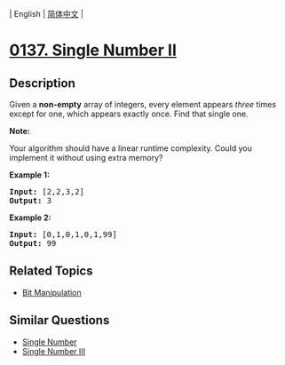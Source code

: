 
| English | [简体中文](README.md) |
# [0137. Single Number II](https://leetcode-cn.com/problems/single-number-ii/)
## Description
<p>Given a <strong>non-empty</strong>&nbsp;array of integers, every element appears <em>three</em> times except for one, which appears exactly once. Find that single one.</p>

<p><strong>Note:</strong></p>

<p>Your algorithm should have a linear runtime complexity. Could you implement it without using extra memory?</p>

<p><strong>Example 1:</strong></p>

<pre>
<strong>Input:</strong> [2,2,3,2]
<strong>Output:</strong> 3
</pre>

<p><strong>Example 2:</strong></p>

<pre>
<strong>Input:</strong> [0,1,0,1,0,1,99]
<strong>Output:</strong> 99</pre>

## Related Topics
- [Bit Manipulation](https://leetcode-cn.com/tag/bit-manipulation)
## Similar Questions
- [Single Number](../single-number/README_EN.md)
- [Single Number III](../single-number-iii/README_EN.md)

